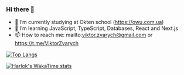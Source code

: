 ### Hi there 👋

- 🔭 I’m currently studying at Okten school (https://owu.com.ua)
- 🌱 I’m learning JavaScript, TypeScript, Databases, React and Next.js
- 📫 How to reach me: mailto:viktor.zvarych@gmail.com or https://t.me/ViktorZvarych

[![Top Langs](https://github-readme-stats.vercel.app/api/top-langs/?username=ViktorZvarych&langs_count=8)](https://github.com/ViktorZvarych/github-readme-stats)

[![Harlok's WakaTime stats](https://github-readme-stats.vercel.app/api/wakatime?username=ffflabs)](https://github.com/ViktorZvarych/github-readme-stats)
